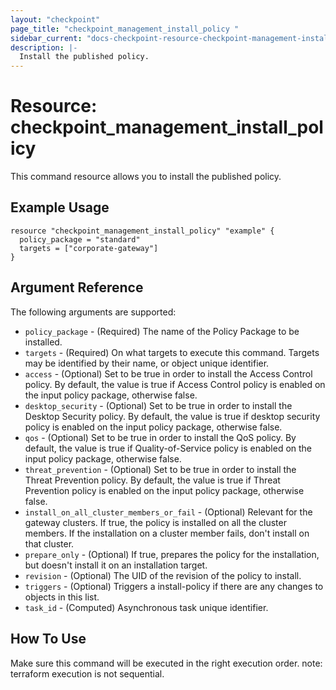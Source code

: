```yaml
---
layout: "checkpoint"
page_title: "checkpoint_management_install_policy "
sidebar_current: "docs-checkpoint-resource-checkpoint-management-install-policy"
description: |-
  Install the published policy.
---
```


# Resource: checkpoint_management_install_policy

This command resource allows you to install the published policy.

## Example Usage

```hcl
resource "checkpoint_management_install_policy" "example" {
  policy_package = "standard"
  targets = ["corporate-gateway"]
}
```

## Argument Reference

The following arguments are supported:

* `policy_package` - (Required) The name of the Policy Package to be installed.
* `targets` - (Required) On what targets to execute this command. Targets may be identified by their name, or object unique identifier.
* `access` - (Optional) Set to be true in order to install the Access Control policy. By default, the value is true if Access Control policy is enabled on the input policy package, otherwise false.
* `desktop_security` - (Optional) Set to be true in order to install the Desktop Security policy. By default, the value is true if desktop security policy is enabled on the input policy package, otherwise false.
* `qos` - (Optional) Set to be true in order to install the QoS policy. By default, the value is true if Quality-of-Service policy is enabled on the input policy package, otherwise false.
* `threat_prevention` - (Optional) Set to be true in order to install the Threat Prevention policy. By default, the value is true if Threat Prevention policy is enabled on the input policy package, otherwise false.
* `install_on_all_cluster_members_or_fail` - (Optional) Relevant for the gateway clusters. If true, the policy is installed on all the cluster members. If the installation on a cluster member fails, don't install on that cluster.
* `prepare_only` - (Optional) If true, prepares the policy for the installation, but doesn't install it on an installation target.
* `revision` - (Optional) The UID of the revision of the policy to install.
* `triggers` - (Optional) Triggers a install-policy if there are any changes to objects in this list.
* `task_id` - (Computed) Asynchronous task unique identifier.

## How To Use
Make sure this command will be executed in the right execution order. 
note: terraform execution is not sequential.  



